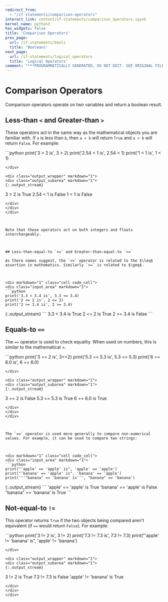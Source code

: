 ```yaml
---
redirect_from:
  - "/if-statements/comparison-operators"
interact_link: content/if-statements/comparison_operators.ipynb
kernel_name: python3
has_widgets: false
title: 'Comparison Operators'
prev_page:
  url: /if-statements/bools
  title: 'Booleans'
next_page:
  url: /if-statements/logical_operators
  title: 'Logical Operators'
comment: "***PROGRAMMATICALLY GENERATED, DO NOT EDIT. SEE ORIGINAL FILES IN /content***"
---
```

# Comparison Operators
Comparison operators operate on two variables and return a boolean result.



## Less-than `<` and  Greater-than `>`
These operators act in the same way as the mathematical objects you are familiar with. If `a` is less than `b`, then `a < b` will return `True` and `a > b` will return `False`. For example:



<div markdown="1" class="cell code_cell">
<div class="input_area" markdown="1">
```python
print('3 > 2 is', 3 > 2)
print('2.54 < 1 is', 2.54 < 1)
print('1 < 1 is', 1 < 1)

```
</div>

<div class="output_wrapper" markdown="1">
<div class="output_subarea" markdown="1">
{:.output_stream}
```
3 > 2 is True
2.54 < 1 is False
1 < 1 is False
```
</div>
</div>
</div>



Note that these operators act on both integers and floats interchangeably.



## Less-than-equal-to `<=` and Greater-than-equal-to `>=`

As there names suggest, the `<=` operator is related to the $\leq$ assertion in mathematics. Similarly `>=` is related to $\geq$.



<div markdown="1" class="cell code_cell">
<div class="input_area" markdown="1">
```python
print('3.3 < 3.4 is', 3.3 <= 3.4)
print('2 <= 2 is', 2 <= 2)
print('2 >= 3.4 is', 2 >= 3.4)

```
</div>

<div class="output_wrapper" markdown="1">
<div class="output_subarea" markdown="1">
{:.output_stream}
```
3.3 < 3.4 is True
2 <= 2 is True
2 >= 3.4 is False
```
</div>
</div>
</div>



## Equals-to `==`
The `==` operator is used to check equality. When used on numbers, this is similar to the mathematical $=$.



<div markdown="1" class="cell code_cell">
<div class="input_area" markdown="1">
```python
print('3 == 2 is', 3==2)
print('5.3 == 5.3 is', 5.3 == 5.3)
print('6 == 6.0 is', 6 == 6.0)

```
</div>

<div class="output_wrapper" markdown="1">
<div class="output_subarea" markdown="1">
{:.output_stream}
```
3 == 2 is False
5.3 == 5.3 is True
6 == 6.0 is True
```
</div>
</div>
</div>



The `==` operator is used more generally to compare non-numerical values. For example, it can be used to compare two strings:



<div markdown="1" class="cell code_cell">
<div class="input_area" markdown="1">
```python
print("'apple' == 'apple' is", 'apple' == 'apple')
print("'banana' == 'apple' is", 'banana' == 'apple')
print('''"banana" == 'banana' is''', "banana" == 'banana')

```
</div>

<div class="output_wrapper" markdown="1">
<div class="output_subarea" markdown="1">
{:.output_stream}
```
'apple' == 'apple' is True
'banana' == 'apple' is False
"banana" == 'banana' is True
```
</div>
</div>
</div>



## Not-equal-to `!=`
This operator returns `True` if the two objects being compared aren't equivalent (if `==` would return `False`). For example:



<div markdown="1" class="cell code_cell">
<div class="input_area" markdown="1">
```python
print('3 != 2 is', 3 != 2)
print('7.3 != 7.3 is', 7.3 != 7.3)
print("'apple' != 'banana' is", 'apple' != 'banana')

```
</div>

<div class="output_wrapper" markdown="1">
<div class="output_subarea" markdown="1">
{:.output_stream}
```
3 != 2 is True
7.3 != 7.3 is False
'apple' != 'banana' is True
```
</div>
</div>
</div>

